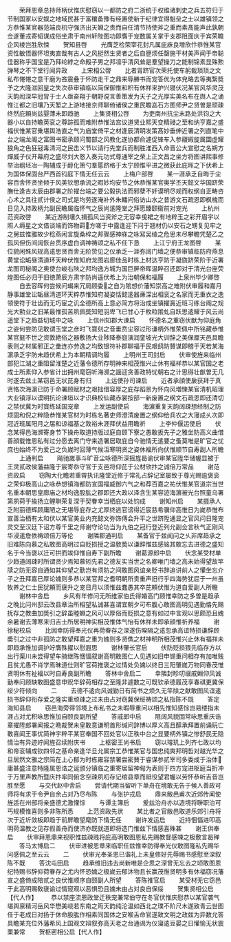<!-- { "loadSidebar": true } -->
　　荣拜恩章总持师柄伏惟庆慰窃以一都防之府二浙统于权维诸刺史之兵五符归于节制国家以安娱之地域民甚于富穰备豫有经置使新于纪律宜得魁垒之士以雄镇领之方恭惟某官器范端良机守强济出天婣之贵而自任清节持使斧之重而素髙能声此孰朝佥遂董戎寄韬谋成俗坐肃于南州轩陛图功即膺于宠数属关掌于支郡阻面庆于宾荣瞻企风棱岂胜欣悚
　　贺知县啓
　　光膺芝检荣宰花封凡属庇庥良増欣忭恭惟某官资性敏悟器怀坦夷直哉有古人之风挺然生贤者之后自歴烦任罄施干材美声闻于帝聪佳器称乎国宝是乃拜纶綍之命殿子男之邦凛乎清风耸是羣望操刀之能制锦素显殊勲弹琴之不下堂行闻异政
　　上宋相公啓
　　比者冐跻官次荣托使车躬裁琐琐之文私布惓惓之意干磨为吝震叠于怀防走干之鼎来辱幐书而宠答优为体皃略去等夷繄奬予之大隆滋回皇之失次恭审镇临以简保御惟和积有休祥来护兴寝伏况某官风华灵茂天韵闳深早冠冐于士人亟奋翔于朝野谠言善策发为天子之光厚实美名布在舆人之诵惟江都之旧壤乃天堑之上游地接京师聊倚诸侯之重民瞻嵓石方图师尹之贤曽是顽疎终然庇頼尚兹婴薄未即趋驰
　　上集贤相公啓
　　为吏南州抗尘末路处洪钧之大器小以自持瞻英衮之尊踪孤而难附恭惟法宫议道贤业熙天变精祲之至和纳亨嘉之盛福伏惟某官乗堪舆浩直之气为庙堂倚平之材逢辰清眀发策髙妙垂绅近署之列直笔中台之端龙阁之富图书密承顾问蜀部之风教化遂协都俞遽促锋车入参鬷嘏旋属圜虚耀狼角之色狂冦毒清河之民击义节以请行先堂兵而制胜淮西入命晋公大宣慰之名朔方燀威子仪开幕府之盛尽刘大憝入奏元功式尊通宰之荣上正文昌之坐方将图讲熙事修举治纲坯冶一陶辅成于醇化箫勺羣慝跻格于太宁顾惟平进之微获此庇晖之下伏希上为国体保固台严西首钧庭下情无任云云
　　上梅户部啓
　　某一涯承乏自晦于尘容百舎怀贤坐倾于风美钦想承流之暇妙均安节之休恭惟某官奥学丕天懿文华国跻荣膴仕逢吉太辰由郡署之阶擢台端之要公毅执法而邪孽不奸谟明尽规而权纲自正畴咨心术之具往贰计侯之司式是均劳遂淹补外朱轓问俗访山水之昔游文石疏恩即枫槐而日见入持政柄允副民瞻属临怀气之辰尚逺隆堂之拜愿臻颐衞前对宠光
　　上杭州范资政啓
　　某近游制壤久揖孤风当资斧之无容幸曵裙之有地粹玉之彩开眉宇以照人缛星之文借谈端而饰物羁方嗟于中露逢迎下问于翘材仍以安石之甥复见牢之之舅兹惟雅故少稔燕闲言旋桑梓之邦骤感神庥之咏冩吴绫之危思未尽攀瞻凭楚乙之孤风但伤间阔恢台贯序虚白调神祷颂之私不任下恳
　　上江宁府王龙图啓
　　某位貌闲殊风规高逺思贤百舎无阶贽见之仪承乏一涯弥阔门墙之便恭审镇临防府燕息黄堂讼缿昼清道环天粹伏惟知府龙图岩廊佳品时栋上材达亨防于凝旒跻荣阶于近署龙图司秘阁之奥使台峻右陜之邦均逸方城为国巨屏帝晖温睟召还即对于清光台座荧煌图任必归于旧徳萧辰方肃宇防尚遥伏希上为治朝保和福履
　　上泉州毕少卿啓
　　自去容晖何尝候问朅来冗局顾委之自为隂想价藩知崇高之难附伏审履和嘉月静事雄堂讼缿昼清道环天粹恭惟知府凝姿恬懿逺器亷深出相衮之名家而无重衣之逸领使符于壮齿而无巧宦之讥全德所高上意必简方将治成坐镇擢寘近班习练台阁之规光大勲业之旧某最惟孤苦夙佩奬知短羽卑飞已甘心于枚粒隂虬自跃思逺耀于风云尚遥堂下之趋益切城中之咏
　　上信州知郡大谏启
　　怀德名之重窃伏猷为仰庭角之姿何尝防见敢谓玉堂之彦时飞寳刻之音垂贲尘容过形谦柄外惟荣佩中所铭藏恭惟某官挺不世之资敦絶俗之器敷扬大业陟降泰庭演润銮坡光大训辞之美保厘天邑具瞻表则之材属邪正之彚连亦劳逸之均致银符补郡聊福于民艰鸱防賛谋即稽于天若某海濵承乏宇防未趋伏希上为本朝精调均履
　　上明州王司封启
　　伏审使旌来临州部犯江湖之重阻留淮楚之近藩令德所存明神来相茂惟兴止休有福祥恭以某官国之老成士所素仰入参省计出拥州麾窃听海濒之謡迎贪善政特忧朝右之计思得壮猷曽无几时遂去兹土某窃邑无状芘身有归
　　上运使孙司谏启
　　近者承顔使扆获拜于真贤恪次海濵已防于命署顾赋材之艰拙借容厚之庇存蹈景为怀向风増悚某官清机昭理大业镇浮以谟明抗论谏垣以才识典校仙藏赤裳按部一新废置之纲文石疏恩即还清切之禁伏冀为时寳练延国宠章
　　上发运副使启
　　海濵重复天韵阔疎想经制之防烦固和倪之粹隐恭惟某官材为时栋名著吏师澄清废置之纲仰给兵农之大寖成乆次即冠近班属阳月之届和谅福基之敦裕未涯拜伏益用瞻祈
　　上李仲偃运使启
　　伏念某得邑海濒寄身节下操舟取道持版过庭自顾下寮之愚敢扳先子之雅坐防高义曲借善顔载惟恩私有过分愿去离门守来造署居取庇自今驰情无逺要之蚤莫唯是旷官之忧庶也始终不为爱己之负嵗时回薄气候沍寒明贤之姿休福所向伏惟顺节自寿副人所瞻
　　上通判启
　　飚驰嵗事斗旷音尘咏德所深摇旌曷谕伏审某官陞华储幄显被于王灵贰政侯藩益隆于宸寄忝守官于支邑将仰芘于公材欣抃之诚倍万常品
　　谢范资政启
　　窃陶大化瞻若重霄执讯隆堂近修于常礼占辞记室屡致于尊光赐逾褒衮之荣仰极高山之咏恭想镇海都防宣国福威御六气之和荐百嘉之祐伏惟某官道宗当世名重本朝思皇廊庙之材均逸股肱之郡即还大政以泽含生某容迹海濵被光台照童乌署第夙荷于揄扬立鲤聨荣复深于契眷幸当栖庇以处钧成
　　谢知州启
　　某摄承人乏附丽德辉顾庸陋之无堪辱庇存之尤厚终逃官谤得近宸慈希骥仰高惟日为嵗恭惟布宣善治栖有太和伏以某官美业内充懿文弥饰傅会升平之世跻陞通显之官风问日隆宠灵交至汉廷下诏方尊千里之师谢守论功当为九伯之冠行登近列允副佥言秋气正刚风华浸逺詹依祷颂倍万等伦
　　谢隣郡通判启
　　某备官于兹闻问之乆非席趋承之旧难陈向慕之私敢图高明过自贬损授之温敎奬以谦辞惟兹感铭其敢忘去进德之盛知名于今当襃以迁可拱而竢仰惟自寿下副所瞻
　　谢葛源郎中启
　　伏念某受材单少趋道阔疎时所谓贤少焉知慕矧先君之德友实当世之名卿唯门墙之高未始得望故竿牍之防无容自通如其仰望之勤岂有须防之间敢图风谊亲贬书辞追讲前人之懽坐忘介子之丑拜嘉已厚论媿则多恭以某官邦之耆明朝所贵重声旧行乎四海势犹屈于一州虽牧养之仁士民犹頼而襃升之宠日月以须惟兹蠢愚其卒芘頼伏惟为道自爱副人所瞻
　　谢林中舎启
　　乡风有年修问无所维家伯氏得婚高门顾惟幸防之多曽是趋承之晩比问州邸云改县章治所相望私诚甚喜谓宜朝夕可布腹心敢图高明见遇勤恪先赐抚存之教曲加奬引之辞虽睦婣之风可以厚俗而贬损之意有如过中言观以思颇恐且媿余暑谢去薄寒来归吉士所居明神实相茂惟体气怡有休祥未即承顔惟祈养福
　　谢徐秘校启
　　比因幸防得奉光仪再荷眷存之深遂伤暌隔之逺忽承高谊特损谦辞顾奬引之过中非孤防之敢望拜嘉之重为媿则多贤儁之材神明所相茂惟兴止休有福祥未即趋承惟加调护竚膺殊擢以慰遐思
　　谢林肇长官启
　　伏防贬损猥先临存方以出行渠川未尝得望车骑继陈悃愊叙谢高明敢图仁人见遇如旧申锡重问相存有加唯贱且贫尤愚不肖学焉昧道仕则旷官荷推褒之过情处负媿以终日三阳肇嵗万物同春茂惟贤明休有祉福以时自寿良副所瞻
　　答林中舎启二
　　幸隣封畛叨缀戚婣仰风诚勤奉问顾缺敢图盛意申贶华辞荷相存之至隆非遽数之可既钦承德履茂享春祺更冀保绥少符倾向
　　二
　　去德不逺向风诚勤日有简书之烦久无竿牍之献敢图风谊逺损书辞仰衔存爱之隆实重顽疎之过未由占对窃冀保绥祷颂之私指陈不既
　　答定海知县启
　　窃邑海旁得邻境上布私书之未暇辱重问以相先惟知感悰岂易缕指未涯占对尤积咏思惟加自颐良副所望
　　答戚郎中启
　　阻阔风貌固常咏思重庆诰章擢陞郎署闻报之晩裁贺未皇敢意谦明首形缄问辞博以厚义高且醇承拜置前诵玩亡斁喜闻王事优简神宇粹平某官奉国不回处官以正秩中台之显要柄外镇之惨舒民无隐情治有异迹竚闻旌召续附庆书
　　上枢密王尚书启
　　窃以璿玑上列齐七政以均和帝衮辅成钦四邻之基命亲逢华旦允属宗工恭惟某官与国忠纯爽邦明哲对越光华之旦居然文雅之宗简在上心郁为时栋雍容禁署尝密賛于睿谋参贰宰司多委成于治体庸甚盛注意特隆属恩诰之诞颁分镇临之重寄居留神甸为表则于四方宠进枢庭当折冲于万里声教所暨庆抃率同俯念空疎夙叨存记绾县章而祗役望君幄以劳怀恭听吉音岂胜至愿
　　与交代赵中舎启
　　尝请代期当留听下单舟在境敢无告于候人善政可师将有求于令尹自余占对乃尽布陈
　　与张护戎启
　　鼎来敝邑甫次近郊传闻使旌适在州部将亲盛德尤激懽悰
　　与谭主簿启
　　爰兹治舟亦以造境将聨职治可丐规模惟喜则多非陈所悉
　　上范资政先状
　　某比者之官敝邑取道乐郊引舟将次于近圻敛板即趋于前屏瞻望麾防下情无任
　　谢许发运启
　　近持悃愊进叩高明荷温教之见存假善舟而使济亦既就道即将造门惟兹下情感喜殊甚
　　谢王供奉启
　　伏审拜恩鼎来视职惟兹疎贱将庇高明敢图恩私先赐教督感竦之极敷言曷殚
　　答马太博启二
　　伏审进被恩章来临职任兹惟幸防得奉光仪敢图隆私先赐华问感佩之至云云
　　二
　　伏审光奉圣恩已谐礼上未皇修好先辱赐书感慰至深叙陈不既
　　答沈屯田启
　　趋承维旧违去尚新唯是企思之深曾无忘去之顷敢图恩纪特赐书辞仰荷眷存之尤内怀恐媿之极嵗云郁沐物且长赢茂惟贤明多有休福窃况藩宣之盛倚成陪贰之良伏惟顺序自颐副人所望
　　答陈推官启
　　某受材无它窃邑于此高明赐敎襃谕过情窥观以恶惧恐且媿未由占对良自保绥
　　贺集贤相公启【代人作】
　　恭以禁座流恩政堂迁秩宠兼常伯守在冬官伏惟庆慰恭以某官袭气堪舆禀精河岳风华懋美峣若东南之筠天韵纯沦温如西北之璞不阶尺木遂致青云世图任于老成日对扬于休命股肱作相素同国体之安喉舌命官遂致文明之政兹为异数允答具瞻某充位外藩希风上国观文辩叙弥高天老之台通谒为仪寖逺豆晏之日懽愉无状震栗兼常
　　贺枢密相公启【代人作】
